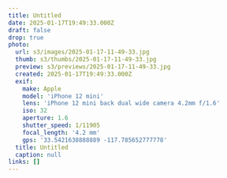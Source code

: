 ```yaml
---
title: Untitled
date: 2025-01-17T19:49:33.000Z
draft: false
drop: true
photo:
  url: s3/images/2025-01-17-11-49-33.jpg
  thumb: s3/thumbs/2025-01-17-11-49-33.jpg
  preview: s3/previews/2025-01-17-11-49-33.jpg
  created: 2025-01-17T19:49:33.000Z
  exif:
    make: Apple
    model: 'iPhone 12 mini'
    lens: 'iPhone 12 mini back dual wide camera 4.2mm f/1.6'
    iso: 32
    aperture: 1.6
    shutter_speed: 1/11905
    focal_length: '4.2 mm'
    gps: '33.5421638888889 -117.785652777778'
  title: Untitled
  caption: null
links: []
---
```

